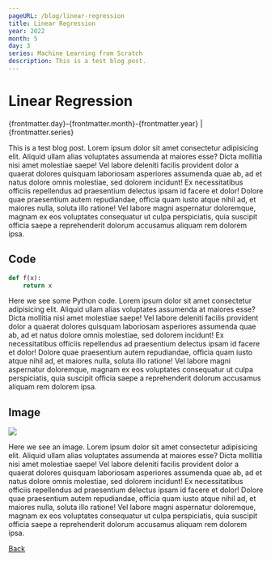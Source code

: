 ```yaml
---
pageURL: /blog/linear-regression
title: Linear Regression
year: 2022
month: 5
day: 3
series: Machine Learning from Scratch
description: This is a test blog post.
---
```


# Linear Regression

<div class="text-dark text-opacity-50 mb-4 fs-6">
    {frontmatter.day}-{frontmatter.month}-{frontmatter.year} | {frontmatter.series}
</div>

This is a test blog post. Lorem ipsum dolor sit amet consectetur adipisicing elit. Aliquid ullam alias voluptates assumenda at maiores esse? Dicta mollitia nisi amet molestiae saepe! Vel labore deleniti facilis provident dolor a quaerat dolores quisquam laboriosam asperiores assumenda quae ab, ad et natus dolore omnis molestiae, sed dolorem incidunt! Ex necessitatibus officiis repellendus ad praesentium delectus ipsam id facere et dolor! Dolore quae praesentium autem repudiandae, officia quam iusto atque nihil ad, et maiores nulla, soluta illo ratione! Vel labore magni aspernatur doloremque, magnam ex eos voluptates consequatur ut culpa perspiciatis, quia suscipit officia saepe a reprehenderit dolorum accusamus aliquam rem dolorem ipsa.

## Code

```python
def f(x):
    return x
```

Here we see some Python code. Lorem ipsum dolor sit amet consectetur adipisicing elit. Aliquid ullam alias voluptates assumenda at maiores esse? Dicta mollitia nisi amet molestiae saepe! Vel labore deleniti facilis provident dolor a quaerat dolores quisquam laboriosam asperiores assumenda quae ab, ad et natus dolore omnis molestiae, sed dolorem incidunt! Ex necessitatibus officiis repellendus ad praesentium delectus ipsam id facere et dolor! Dolore quae praesentium autem repudiandae, officia quam iusto atque nihil ad, et maiores nulla, soluta illo ratione! Vel labore magni aspernatur doloremque, magnam ex eos voluptates consequatur ut culpa perspiciatis, quia suscipit officia saepe a reprehenderit dolorum accusamus aliquam rem dolorem ipsa.

## Image

<div>
    <img src="/imgs/figure1.png" class="mx-auto d-block">
</div>

Here we see an image. Lorem ipsum dolor sit amet consectetur adipisicing elit. Aliquid ullam alias voluptates assumenda at maiores esse? Dicta mollitia nisi amet molestiae saepe! Vel labore deleniti facilis provident dolor a quaerat dolores quisquam laboriosam asperiores assumenda quae ab, ad et natus dolore omnis molestiae, sed dolorem incidunt! Ex necessitatibus officiis repellendus ad praesentium delectus ipsam id facere et dolor! Dolore quae praesentium autem repudiandae, officia quam iusto atque nihil ad, et maiores nulla, soluta illo ratione! Vel labore magni aspernatur doloremque, magnam ex eos voluptates consequatur ut culpa perspiciatis, quia suscipit officia saepe a reprehenderit dolorum accusamus aliquam rem dolorem ipsa.

<a href="/blog">Back</a>